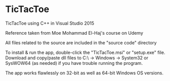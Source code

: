 # TicTacToe
TicTacToe using C++ in Visual Studio 2015

Reference taken from Moe Mohammad El-Haj's course on Udemy

All files related to the source are included in the "source code" directory

To install & run the app, double-click the "TicTacToe.msi" or "setup.exe" file.
Download and copy/paste dll files to C:\ -> Windows -> System32 or SysWOW64 (as needed) if you have trouble running the program.

The app works flawlessly on 32-bit as well as 64-bit Windows OS versions.
